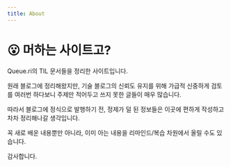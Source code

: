 ```yaml
---
title: About
---
```


# 😮 머하는 사이트고?

Queue.ri의 TIL 문서들을 정리한 사이트입니다.

원래 블로그에 정리해왔지만, 기술 블로그의 신뢰도 유지를 위해 가급적 신중하게 검토를 여러번 하다보니 주제만 적어두고 쓰지 못한 글들이 매우 많습니다.

따라서 블로그에 정식으로 발행하기 전, 정제가 덜 된 정보들은 이곳에 편하게 작성하고 차차 정리해나갈 생각입니다.

꼭 새로 배운 내용뿐만 아니라, 이미 아는 내용을 리마인드/복습 차원에서 올릴 수도 있습니다.

감사합니다.